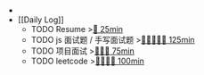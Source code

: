 -
- [[Daily Log]]
	- TODO Resume >[🍅 25min](#agenda-pomo://?t=f-1693489649815-1500)
	- TODO js 面试题 / 手写面试题 >[🍅🍅🍅🍅🍅 125min](#agenda-pomo://?t=f-1694402120959-1500%2Cf-1694414144748-1500%2Cf-1694416709713-1500%2Cf-1694419162685-1500%2Cf-1694436293385-1500)
	- TODO 项目面试 >[🍅🍅🍅 75min](#agenda-pomo://?t=f-1693275449682-1500%2Cf-1693277387661-1500%2Cf-1693281684836-1500)
	- TODO leetcode >[🍅🍅🍅🍅 100min](#agenda-pomo://?t=f-1694530362561-1500%2Cf-1694587796253-1500%2Cf-1694596537625-1500%2Cf-1694602509814-1500)